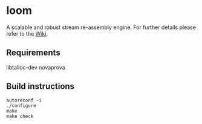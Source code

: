 loom
====

A scalable and robust stream re-assembly engine. For further details please
refer to the [Wiki][wiki].

Requirements
------------

libtalloc-dev
novaprova

Build instructions
------------------

    autoreconf -i
    ./configure
    make
    make check

[wiki]: https://github.com/loom-project/loom/wiki
